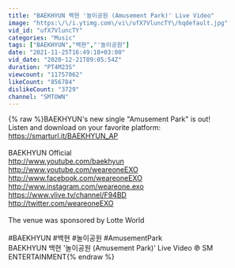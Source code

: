 ```yaml
---
title: "BAEKHYUN 백현 '놀이공원 (Amusement Park)' Live Video"
image: "https:\/\/i.ytimg.com\/vi\/ufX7VluncTY\/hqdefault.jpg"
vid_id: "ufX7VluncTY"
categories: "Music"
tags: ["BAEKHYUN","백현","'놀이공원"]
date: "2021-11-25T16:49:18+03:00"
vid_date: "2020-12-21T09:05:54Z"
duration: "PT4M23S"
viewcount: "11757062"
likeCount: "856784"
dislikeCount: "3729"
channel: "SMTOWN"
---
```

{% raw %}BAEKHYUN's new single &quot;Amusement Park&quot; is out!<br />Listen and download on your favorite platform: <a rel="nofollow" target="blank" href="https://smarturl.it/BAEKHYUN_AP">https://smarturl.it/BAEKHYUN_AP</a><br /><br />BAEKHYUN Official<br /><a rel="nofollow" target="blank" href="http://www.youtube.com/baekhyun">http://www.youtube.com/baekhyun</a><br /><a rel="nofollow" target="blank" href="http://www.youtube.com/weareoneEXO">http://www.youtube.com/weareoneEXO</a><br /><a rel="nofollow" target="blank" href="http://www.facebook.com/weareoneEXO">http://www.facebook.com/weareoneEXO</a><br /><a rel="nofollow" target="blank" href="http://www.instagram.com/weareone.exo">http://www.instagram.com/weareone.exo</a><br /><a rel="nofollow" target="blank" href="https://www.vlive.tv/channel/F94BD">https://www.vlive.tv/channel/F94BD</a><br /><a rel="nofollow" target="blank" href="http://twitter.com/weareoneEXO">http://twitter.com/weareoneEXO</a><br /><br />The venue was sponsored by Lotte World<br /><br />#BAEKHYUN #백현 #놀이공원 #AmusementPark<br />BAEKHYUN 백현 '놀이공원 (Amusement Park)' Live Video ℗ SM ENTERTAINMENT{% endraw %}
